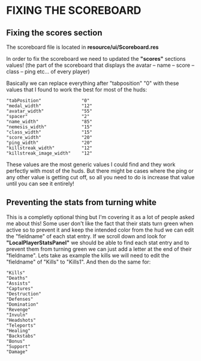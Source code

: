 # FIXING THE SCOREBOARD

## Fixing the scores section

The scoreboard file is located in **resource/ui/Scoreboard.res**

In order to fix the scoreboard we need to updated the **"scores"** sections values! (the part of the scoreboard that displays the avatar – name – score – class – ping etc… of every player)

Basically we can replace everything after "tabposition" "0" with these values that I found to work the best for most of the huds:

```
"tabPosition"				"0"
"medal_width"				"12"
"avatar_width"				"55"
"spacer"					"2"
"name_width"				"85"
"nemesis_width"				"15"
"class_width"				"15"
"score_width"				"20"
"ping_width"				"20"
"killstreak_width"			"12"
"killstreak_image_width"	"12"
```

These values are the most generic values I could find and they work perfectly with most of the huds.
But there might be cases where the ping or any other value is getting cut off, so all you need to do is increase that value until you can see it entirely!

## Preventing the stats from turning white

This is a completly optional thing but I'm covering it as a lot of people asked me about this!
Some user don't like the fact that their stats turn green when active so to prevent it and keep the intended color from the hud we can edit the "fieldname" of each stat entry.
If we scroll down and look for **"LocalPlayerStatsPanel"** we should be able to find each stat entry and to prevent them from turning green we can just add a letter at the end of their "fieldname".
Lets take as example the kills we will need to edit the "fieldname" of "Kills" to "Kills1". And then do the same for:

```
"Kills"
"Deaths"
"Assists"
"Captures"
"Destruction"
"Defenses"
"Domination"
"Revenge"
"Invuln"
"Headshots"
"Teleports"
"Healing"
"Backstabs"
"Bonus"
"Support"
"Damage"
```


